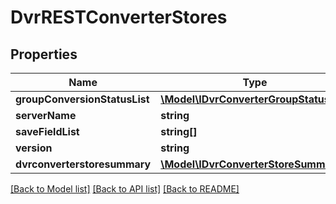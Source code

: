 # DvrRESTConverterStores

## Properties
Name | Type | Description | Notes
------------ | ------------- | ------------- | -------------
**groupConversionStatusList** | [**\Model\IDvrConverterGroupStatus[]**](IDvrConverterGroupStatus.md) |  | 
**serverName** | **string** |  | 
**saveFieldList** | **string[]** |  | [optional] 
**version** | **string** |  | 
**dvrconverterstoresummary** | [**\Model\IDvrConverterStoreSummary[]**](IDvrConverterStoreSummary.md) |  | 

[[Back to Model list]](../README.md#documentation-for-models) [[Back to API list]](../README.md#documentation-for-api-endpoints) [[Back to README]](../README.md)


